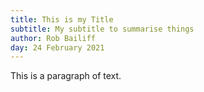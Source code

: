 ```yaml
---
title: This is my Title
subtitle: My subtitle to summarise things
author: Rob Bailiff
day: 24 February 2021
---
```


This is a paragraph of text.